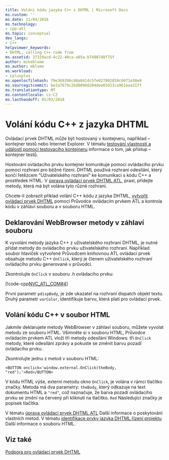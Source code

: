 ```yaml
---
title: Volání kódu jazyka C++ z DHTML | Microsoft Docs
ms.custom: ''
ms.date: 11/04/2016
ms.technology:
- cpp-atl
ms.topic: conceptual
dev_langs:
- C++
helpviewer_keywords:
- DHTML, calling C++ code from
ms.assetid: 37329acd-4c22-40ca-a85a-b7480748f75f
author: mikeblome
ms.author: mblome
ms.workload:
- cplusplus
ms.openlocfilehash: f9e369396c68a041dc5fe027802859c6071e50e8
ms.sourcegitcommit: be2a7679c2bd80968204dee03d13ca961eaa31ff
ms.translationtype: MT
ms.contentlocale: cs-CZ
ms.lasthandoff: 05/03/2018
---
```

# <a name="calling-c-code-from-dhtml"></a>Volání kódu C++ z jazyka DHTML
Ovládací prvek DHTML může být hostovaný v kontejneru, například – kontejner testů nebo Internet Explorer. V tématu [testování vlastností a událostí pomocí testovacího kontejneru](../mfc/testing-properties-and-events-with-test-container.md) informace o tom, jak přístup – kontejner testů.  
  
 Hostování ovládacího prvku kontejner komunikuje pomocí ovládacího prvku pomocí rozhraní pro běžné řízení. DHTML používá rozhraní odesílání, který končí řetězcem "Uživatelského rozhraní" ke komunikaci s kódu C++ a prostředek HTML. V [úprava ovládací prvek DHTML ATL](../atl/modifying-the-atl-dhtml-control.md), praxi, přidejte metody, která má být volána tyto různé rozhraní.  
  
 Chcete-li zobrazit příklad volání C++ kódu z jazyka DHTML, [vytvořit ovládací prvek DHTML](../atl/creating-an-atl-dhtml-control.md) pomocí Průvodce ovládacím prvkem ATL a kontrola kódu v záhlaví souboru a v souboru HTML.  
  
## <a name="declaring-webbrowser-methods-in-the-header-file"></a>Deklarování WebBrowser metody v záhlaví souboru  
 K vyvolání metody jazyka C++ z uživatelského rozhraní DHTML, je nutné přidat metody do ovládacího prvku uživatelského rozhraní. Například soubor hlaviček vytvořené Průvodcem knihovnou ATL ovládací prvek obsahuje metodu C++ `OnClick`, který je členem uživatelského rozhraní ovládacího prvku generované v průvodci.  
  
 Zkontrolujte `OnClick` v souboru .h ovládacího prvku:  
  
 [!code-cpp[NVC_ATL_COM#4](../atl/codesnippet/cpp/calling-cpp-code-from-dhtml_1.h)]  
  
 První parametr `pdispBody`, je zde ukazatel na rozhraní dispatch objekt textu. Druhý parametr `varColor`, identifikuje barvu, která platí pro ovládací prvek.  
  
## <a name="calling-c-code-in-the-html-file"></a>Volání kódu C++ v soubor HTML  
 Jakmile deklarujete metody WebBrowser v záhlaví souboru, můžete vyvolat metodu ze souboru HTML. Všimněte si v souboru HTML, Průvodce ovládacím prvkem ATL vloží tři metody odesílání Windows: tři `OnClick` metody, které odesílání zprávy a pokuste se změnit barvu pozadí ovládacího prvku.  
  
 Zkontrolujte jednu z metod v souboru HTML:  
  
 `<BUTTON onclick='window.external.OnClick(theBody, "red");'>Red</BUTTON>`  
  
 V kódu HTML výše, externí metodu okno `OnClick`, je volána v rámci tlačítko značky. Metoda má dva parametry: `theBody`, který odkazuje na text dokumentu HTML a `"red"`, což naznačuje, že barva pozadí ovládacího prvku se změní na červený při kliknutí na tlačítko. `Red` Následující značky je popisek tlačítka.  
  
 V tématu [úprava ovládací prvek DHTML ATL](../atl/modifying-the-atl-dhtml-control.md) Další informace o poskytování vlastních metod. V tématu [identifikace prvky jazyka DHTML řízení projektu](../atl/identifying-the-elements-of-the-dhtml-control-project.md) Další informace o souboru HTML.  
  
## <a name="see-also"></a>Viz také  
 [Podpora pro ovládací prvek DHTML](../atl/atl-support-for-dhtml-controls.md)

